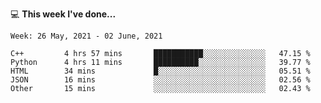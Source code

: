 💻 **This week I've done...**

<!--START_SECTION:waka-->
```text
Week: 26 May, 2021 - 02 June, 2021

C++         4 hrs 57 mins       ███████████░░░░░░░░░░░░░░   47.15 % 
Python      4 hrs 11 mins       ██████████░░░░░░░░░░░░░░░   39.77 % 
HTML        34 mins             █░░░░░░░░░░░░░░░░░░░░░░░░   05.51 % 
JSON        16 mins             ░░░░░░░░░░░░░░░░░░░░░░░░░   02.56 % 
Other       15 mins             ░░░░░░░░░░░░░░░░░░░░░░░░░   02.43 %
```
<!--END_SECTION:waka-->
